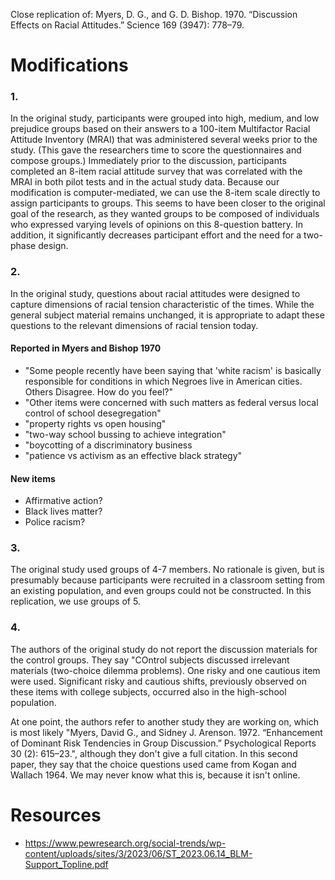 Close replication of:
Myers, D. G., and G. D. Bishop. 1970. “Discussion Effects on Racial Attitudes.” Science 169 (3947): 778–79.

# Modifications

### 1.

In the original study, participants were grouped into high, medium, and low prejudice groups based on their answers to a 100-item Multifactor Racial Attitude Inventory (MRAI) that was administered several weeks prior to the study. (This gave the researchers time to score the questionnaires and compose groups.) Immediately prior to the discussion, participants completed an 8-item racial attitude survey that was correlated with the MRAI in both pilot tests and in the actual study data. Because our modification is computer-mediated, we can use the 8-item scale directly to assign participants to groups. This seems to have been closer to the original goal of the research, as they wanted groups to be composed of individuals who expressed varying levels of opinions on this 8-question battery. In addition, it significantly decreases participant effort and the need for a two-phase design.

### 2.

In the original study, questions about racial attitudes were designed to capture dimensions of racial tension characteristic of the times. While the general subject material remains unchanged, it is appropriate to adapt these questions to the relevant dimensions of racial tension today.

#### Reported in Myers and Bishop 1970

- "Some people recently have been saying that 'white racism' is basically responsible for conditions in which Negroes live in American cities. Others Disagree. How do you feel?"
- "Other items were concerned with such matters as federal versus local control of school desegregation"
- "property rights vs open housing"
- "two-way school bussing to achieve integration"
- "boycotting of a discriminatory business
- "patience vs activism as an effective black strategy"

#### New items

- Affirmative action?
- Black lives matter?
- Police racism?

### 3.

The original study used groups of 4-7 members. No rationale is given, but is presumably because participants were recruited in a classroom setting from an existing population, and even groups could not be constructed. In this replication, we use groups of 5.

### 4.

The authors of the original study do not report the discussion materials for the control groups. They say "COntrol subjects discussed irrelevant materials (two-choice dilemma problems). One risky and one cautious item were used. Significant risky and cautious shifts, previously observed on these items with college subjects, occurred also in the high-school population.

At one point, the authors refer to another study they are working on, which is most likely "Myers, David G., and Sidney J. Arenson. 1972. “Enhancement of Dominant Risk Tendencies in Group Discussion.” Psychological Reports 30 (2): 615–23.", although they don't give a full citation. In this second paper, they say that the choice questions used came from Kogan and Wallach 1964. We may never know what this is, because it isn't online.

# Resources

- https://www.pewresearch.org/social-trends/wp-content/uploads/sites/3/2023/06/ST_2023.06.14_BLM-Support_Topline.pdf

